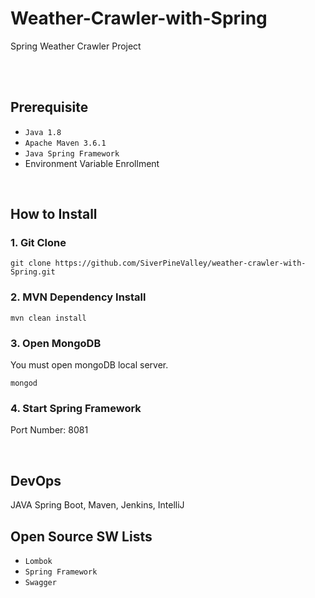 # Weather-Crawler-with-Spring
Spring Weather Crawler Project

<br>


<br>

## Prerequisite
- `Java 1.8`
- `Apache Maven 3.6.1`
- `Java Spring Framework`
- Environment Variable Enrollment

<br>

## How to Install
### 1. Git Clone
```
git clone https://github.com/SiverPineValley/weather-crawler-with-Spring.git
```
### 2. MVN Dependency Install
````
mvn clean install
````
### 3. Open MongoDB
You must open mongoDB local server.
```
mongod
```
### 4. Start Spring Framework
Port Number: 8081

<br>

## DevOps
JAVA Spring Boot, Maven, Jenkins, IntelliJ

## Open Source SW Lists
- `Lombok`
- `Spring Framework`
- `Swagger`
